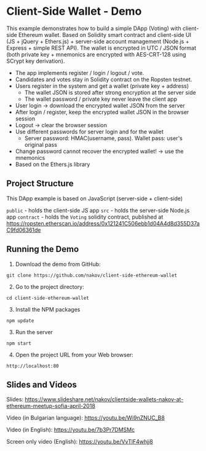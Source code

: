 # Client-Side Wallet - Demo

This example demonstrates how to build a simple DApp (Voting) with client-side Ethereum wallet. Based on Solidity smart contract and client-side UI (JS + jQuery + Ethers.js) + server-side account management (Node.js + Express + simple REST API). The wallet is encrypted in UTC / JSON format (both private key + mnemonics are encrypted with AES-CRT-128 using SCrypt key derivation).
 - The app implements register / login / logout / vote.
 - Candidates and votes stay in Solidity contract on the Ropsten testnet.
 - Users register in the system and get a wallet (private key + address)
    - The wallet JSON is stored after strong encryption at the server side
    - The wallet password / private key never leave the client app
 - User login -> download the encrypted wallet JSON from the server
 - After login / register, keep the encrypted wallet JSON in the browser session
 - Logout -> clear the browser session
 - Use different passwords for server login and for the wallet
    - Server password: HMAC(username, pass). Wallet pass: user's original pass
 - Change password cannot recover the encrypted wallet! -> use the mnemonics
 - Based on the Ethers.js library
 
## Project Structure

This DApp example is based on JavaScript (server-side + client-side)

`public` - holds the client-side JS app
`src` - holds the server-side Node.js app
`contract` - holds the `Voting` solidity contract, published at https://ropsten.etherscan.io/address/0x121241C506ebb1d04A4d8d355D37aC9fd06361de 

## Running the Demo

1. Download the demo from GitHub:
```
git clone https://github.com/nakov/client-side-ethereum-wallet
```

2. Go to the project directory:
```
cd client-side-ethereum-wallet
```

3. Install the NPM packages
```
npm update
```

3. Run the server
```
npm start
```

4. Open the project URL from your Web browser:
```
http://localhost:80
```

## Slides and Videos

Slides: https://www.slideshare.net/nakov/clientside-wallets-nakov-at-ethereum-meetup-sofia-april-2018

Video (in Bulgarian language): https://youtu.be/Wi9nZNUC_B8

Video (in English): https://youtu.be/7b3Pr7DMSMc

Screen only video (English): https://youtu.be/VvTlF4whjj8
